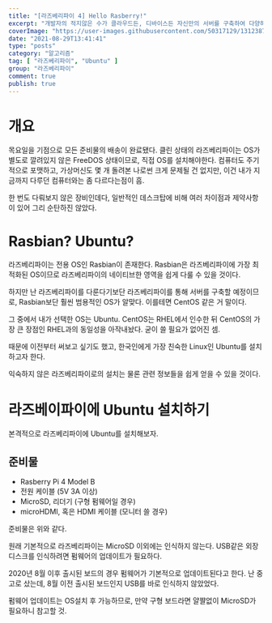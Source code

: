```yaml
---
title: "[라즈베리파이 4] Hello Rasberry!"
excerpt: "개발자의 적지않은 수가 클라우드든, 디바이스든 자신만의 서버를 구축하여 다양하게 활용하고 있다. 개발을 하다보면 필연적으로 24시간 언제나 가동되는 서버 비스무리한 것이 필요할 때가 있다. 일례로 GitHub Pages의 경우 정적 페이지만 호스팅해줄 뿐, 백엔드나 DB는 사용할 수가 없어 동적 페이지 호스팅은 불가능하다. 그러나 개인 API 혹은 DB 서버가 존재한다면, 해당 서버와의 통신을 통해 더욱 동적 페이지 호스팅이 가능하다. 웹에서 백엔드가 갖는 역할을 생각해본다면, 개인이 활용 가능한 서버가 있고 없고의 차이는 천지차이가 난다. 나 역시도 개발하는 입장에서 제약없이 사용할 수 있는 서버의 소요가 이전부터 있어왔고, 개인 서버를 구축하기 위한 방안을 모색했다."
coverImage: "https://user-images.githubusercontent.com/50317129/131238727-666f2aaa-d759-4f62-af73-3856086da73d.png"
date: "2021-08-29T13:41:41"
type: "posts"
category: "알고리즘"
tag: [ "라즈베리파이", "Ubuntu" ]
group: "라즈베리파이"
comment: true
publish: true
---
```


# 개요

목요일을 기점으로 모든 준비물의 배송이 완료됐다. 클린 상태의 라즈베리파이는 OS가 별도로 깔려있지 않은 FreeDOS 상태이므로, 직접 OS를 설치해야한다. 컴퓨터도 주기적으로 포맷하고, 가상머신도 몇 개 돌려본 나로썬 크게 문제될 건 없지만, 이건 내가 지금까지 다루던 컴퓨터와는 좀 다르다는점이 흠.

한 번도 다뤄보지 않은 장비인데다, 일반적인 데스크탑에 비해 여러 차이점과 제약사항이 있어 그리 순탄하진 않았다.

# Rasbian? Ubuntu?

라즈베리파이는 전용 OS인 <span class="pink-600">Rasbian</span>이 존재한다. Rasbian은 라즈베리파이에 가장 최적화된 OS이므로 라즈베리파이의 네이티브한 영역을 쉽게 다룰 수 있을 것이다.

하지만 난 라즈베리파이를 다룬다기보단 라즈베리파이를 통해 서버를 구축할 예정이므로, Rasbian보단 훨씬 범용적인 OS가 알맞다. 이를테면 CentOS 같은 거 말이다.

그 중에서 내가 선택한 OS는 Ubuntu. CentOS는 RHEL에서 인수한 뒤 CentOS의 가장 큰 장점인 RHEL과의 동일성을 아작내놨다. 굳이 쓸 필요가 없어진 셈.

때문에 이전부터 써보고 싶기도 했고, 한국인에게 가장 친숙한 Linux인 Ubuntu를 설치하고자 한다.

익숙하지 않은 라즈베리파이로의 설치는 물론 관련 정보들을 쉽게 얻을 수 있을 것이다.

# 라즈베이파이에 Ubuntu 설치하기

본격적으로 라즈베리파이에 Ubuntu를 설치해보자.

## 준비물

* Rasberry Pi 4 Model B
* 전원 케이블 (5V 3A 이상)
* MicroSD, 리더기 (구형 펌웨어일 경우)
* microHDMI, 혹은 HDMI 케이블 (모니터 쓸 경우)

준비물은 위와 같다.

원래 기본적으로 라즈베리파이는 MicroSD 이외에는 인식하지 않는다. USB같은 외장 디스크를 인식하려면 펌웨어의 업데이트가 필요하다.

<span class="red-600">2020년 8월 이후 출시된 보드의 경우 펌웨어가 기본적으로 업데이트</span>된다고 한다. 난 중고로 샀는데, 8월 이전 출시된 보드인지 USB를 바로 인식하지 않았었다.

펌웨어 업데이트는 OS설치 후 가능하므로, 만약 <span class="red-600">구형 보드라면 얄쨜없이 MicroSD가 필요</span>하니 참고할 것.